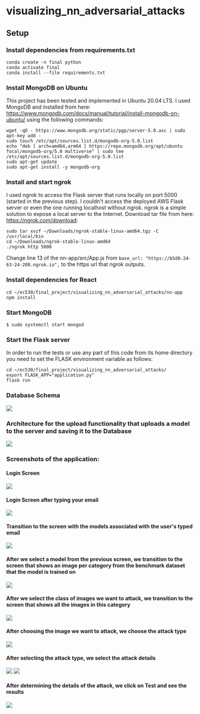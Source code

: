 # visualizing_nn_adversarial_attacks

## Setup
### Install dependencies from requirements.txt
```
conda create -n final python
conda activate final
conda install --file requirements.txt 
```

### Install MongoDB on Ubuntu
This project has been tested and implemented in Ubuntu 20.04 LTS. I used MongoDB and installed from here: https://www.mongodb.com/docs/manual/tutorial/install-mongodb-on-ubuntu/ using the following commands:
```
wget -qO - https://www.mongodb.org/static/pgp/server-5.0.asc | sudo apt-key add -
sudo touch /etc/apt/sources.list.d/mongodb-org-5.0.list
echo "deb [ arch=amd64,arm64 ] https://repo.mongodb.org/apt/ubuntu focal/mongodb-org/5.0 multiverse" | sudo tee /etc/apt/sources.list.d/mongodb-org-5.0.list
sudo apt-get update
sudo apt-get install -y mongodb-org
```
### Install and start ngrok
I used ngrok to access the Flask server that runs locally on port 5000 (started in the previous step). I couldn't access the deployed AWS Flask server or even the one running localhost without ngrok. ngrok is a simple solution to expose a local server to the Internet. Download tar file from here: https://ngrok.com/download:
```
sudo tar xvzf ~/Downloads/ngrok-stable-linux-amd64.tgz -C /usr/local/bin
cd ~/Downloads/ngrok-stable-linux-amd64
./ngrok http 5000
```
Change line 13 of the nn-app/src/App.js from 
`base_url: "https://b5d8-24-63-24-208.ngrok.io",` to the https url that ngrok outputs.

### Install dependencies for React
```
cd ~/ec530/final_project/visualizing_nn_adversarial_attacks/nn-app 
npm install
```
### Start MongoDB
```
$ sudo systemctl start mongod
```
### Start the Flask server
In order to run the tests or use any part of this code from its home directory you need to set the FLASK environment variable as follows:
```
cd ~/ec530/final_project/visualizing_nn_adversarial_attacks/
export FLASK_APP="application.py"
flask run
```
### Database Schema
<img src="https://github.com/pkiourti/visualizing_nn_adversarial_attacks/blob/main/screenshots/db-schema.png">

### Architecture for the upload functionality that uploads a model to the server and saving it to the Database
<img src="https://github.com/pkiourti/visualizing_nn_adversarial_attacks/blob/main/screenshots/architecture-upload-functionality.png">

### Screenshots of the application:
#### Login Screen
<img src="https://github.com/pkiourti/visualizing_nn_adversarial_attacks/blob/main/screenshots/login.png">

#### Login Screen after typing your email
<img src="https://github.com/pkiourti/visualizing_nn_adversarial_attacks/blob/main/screenshots/login-data.png">

#### Transition to the screen with the models associated with the user's typed email
<img src="https://github.com/pkiourti/visualizing_nn_adversarial_attacks/blob/main/screenshots/models_table.png">

#### After we select a model from the previous screen, we transition to the screen that shows an image per category from the benchmark dataset that the model is trained on
<img src="https://github.com/pkiourti/visualizing_nn_adversarial_attacks/blob/main/screenshots/image_categories.png">

#### After we select the class of images we want to attack, we transition to the screen that shows all the images in this category
<img src="https://github.com/pkiourti/visualizing_nn_adversarial_attacks/blob/main/screenshots/images.png">

#### After choosing the image we want to attack, we choose the attack type
<img src="https://github.com/pkiourti/visualizing_nn_adversarial_attacks/blob/main/screenshots/attack-page.png">

#### After selecting the attack type, we select the attack details
<img src="https://github.com/pkiourti/visualizing_nn_adversarial_attacks/blob/main/screenshots/attack-page-form.png">
<img src="https://github.com/pkiourti/visualizing_nn_adversarial_attacks/blob/main/screenshots/attack-page-form-with-data.png">

#### After determining the details of the attack, we click on Test and see the results
<img src="https://github.com/pkiourti/visualizing_nn_adversarial_attacks/blob/main/screenshots/results.png">

